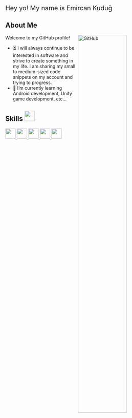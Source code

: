 <div style='font-size:20px'>Hey yo! My name is Emircan Kuduğ</div>

<h2>About Me</h2>

<img width="55%" align="right" alt="GitHub" src="https://raw.githubusercontent.com/rahulbanerjee26/githubProfileReadmeGenerator/47a1a7b035154ce002fffc42e803b6ca8acbc4f3/gifs/git-header.svg" />
<p>Welcome to my GitHub profile!</p>

- ⏳ I will always continue to be interested in software and strive to create something in my life. I am sharing my small to medium-sized code snippets on my account and trying to progress.
- 🔭 I’m currently learning Android development, Unity game development, etc...

<h2>Skills <img src="https://raw.githubusercontent.com/rahulbanerjee26/githubAboutMeGenerator/main/gifs/code.gif" width="32px" height="32px"></h2>

<a href="https://github.com/lxyerx?tab=repositories&q=&type=&language=python&sort=">
  <img width='32px' height='32px' src='https://raw.githubusercontent.com/rahulbanerjee26/githubAboutMeGenerator/main/icons/python.svg'>
</a>
<a href="https://github.com/lxyerx?tab=repositories&q=&type=&language=c&sort=">
  <img width='32px' height='32px' src='https://raw.githubusercontent.com/rahulbanerjee26/githubAboutMeGenerator/main/icons/c.svg'>
</a>
<a href="https://github.com/lxyerx?tab=repositories&q=&type=&language=cpp&sort=">
  <img width='32px' height='32px' src='https://raw.githubusercontent.com/rahulbanerjee26/githubAboutMeGenerator/main/icons/cpp.svg'>
</a>
<a href="https://github.com/lxyerx?tab=repositories&q=&type=&language=java&sort=">
  <img width='32px' height='32px' src='https://raw.githubusercontent.com/rahulbanerjee26/githubAboutMeGenerator/main/icons/java.svg'>
</a>
<a href="https://github.com/lxyerx?tab=repositories&q=&type=&language=photoshop&sort=">
  <img width='32px' height='32px' src='https://raw.githubusercontent.com/rahulbanerjee26/githubAboutMeGenerator/main/icons/photoshop.svg'>
</a>

<br>
